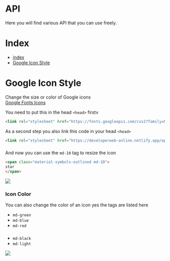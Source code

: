 # API
Here you will find various API that you can use freely.

# Index

- [index](#index)
- [Google Icon Style](#google-icon-style)

# Google Icon Style

Change the size or color of Google icons <br/> 
[Google Fonts Icons](https://fonts.google.com/icons)

You need to put this in the head `<head>` firstv 
```html
<link rel="stylesheet" href="https://fonts.googleapis.com/css2?family=Material+Symbols+Outlined:opsz,wght,FILL,GRAD@20..48,100..700,0..1,-50..200" />
```

As a second step you also link this code in your head `<head>`
```html
<link rel="stylesheet" href="https://developerweb-online.netlify.app/api/css/google-icon-style.css" />
```
###
And now you can use the `md-10` tag to resize the icon
```html
<span class="material-symbols-outlined md-10">
star
</span>
```

![](https://raw.githubusercontent.com/philiphoney/API/main/public/assets/img/stars.jpg)

### Icon Color
You can also change the color of an icon yes the tags are listed here
- `md-green`
- `md-blue`
- `md-red`
###
- `md-black`
- `md-light`

![](https://raw.githubusercontent.com/philiphoney/API/main/public/assets/img/stars-color.jpg)